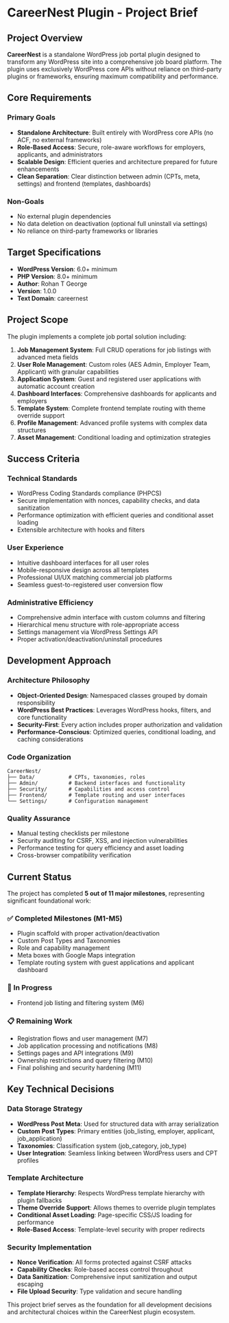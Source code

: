 # CareerNest Plugin - Project Brief

## Project Overview

**CareerNest** is a standalone WordPress job portal plugin designed to transform any WordPress site into a comprehensive job board platform. The plugin uses exclusively WordPress core APIs without reliance on third-party plugins or frameworks, ensuring maximum compatibility and performance.

## Core Requirements

### Primary Goals

- **Standalone Architecture**: Built entirely with WordPress core APIs (no ACF, no external frameworks)
- **Role-Based Access**: Secure, role-aware workflows for employers, applicants, and administrators
- **Scalable Design**: Efficient queries and architecture prepared for future enhancements
- **Clean Separation**: Clear distinction between admin (CPTs, meta, settings) and frontend (templates, dashboards)

### Non-Goals

- No external plugin dependencies
- No data deletion on deactivation (optional full uninstall via settings)
- No reliance on third-party frameworks or libraries

## Target Specifications

- **WordPress Version**: 6.0+ minimum
- **PHP Version**: 8.0+ minimum
- **Author**: Rohan T George
- **Version**: 1.0.0
- **Text Domain**: careernest

## Project Scope

The plugin implements a complete job portal solution including:

1. **Job Management System**: Full CRUD operations for job listings with advanced meta fields
2. **User Role Management**: Custom roles (AES Admin, Employer Team, Applicant) with granular capabilities
3. **Application System**: Guest and registered user applications with automatic account creation
4. **Dashboard Interfaces**: Comprehensive dashboards for applicants and employers
5. **Template System**: Complete frontend template routing with theme override support
6. **Profile Management**: Advanced profile systems with complex data structures
7. **Asset Management**: Conditional loading and optimization strategies

## Success Criteria

### Technical Standards

- WordPress Coding Standards compliance (PHPCS)
- Secure implementation with nonces, capability checks, and data sanitization
- Performance optimization with efficient queries and conditional asset loading
- Extensible architecture with hooks and filters

### User Experience

- Intuitive dashboard interfaces for all user roles
- Mobile-responsive design across all templates
- Professional UI/UX matching commercial job platforms
- Seamless guest-to-registered user conversion flow

### Administrative Efficiency

- Comprehensive admin interface with custom columns and filtering
- Hierarchical menu structure with role-appropriate access
- Settings management via WordPress Settings API
- Proper activation/deactivation/uninstall procedures

## Development Approach

### Architecture Philosophy

- **Object-Oriented Design**: Namespaced classes grouped by domain responsibility
- **WordPress Best Practices**: Leverages WordPress hooks, filters, and core functionality
- **Security-First**: Every action includes proper authorization and validation
- **Performance-Conscious**: Optimized queries, conditional loading, and caching considerations

### Code Organization

```
CareerNest/
├── Data/           # CPTs, taxonomies, roles
├── Admin/          # Backend interfaces and functionality
├── Security/       # Capabilities and access control
├── Frontend/       # Template routing and user interfaces
└── Settings/       # Configuration management
```

### Quality Assurance

- Manual testing checklists per milestone
- Security auditing for CSRF, XSS, and injection vulnerabilities
- Performance testing for query efficiency and asset loading
- Cross-browser compatibility verification

## Current Status

The project has completed **5 out of 11 major milestones**, representing significant foundational work:

### ✅ Completed Milestones (M1-M5)

- Plugin scaffold with proper activation/deactivation
- Custom Post Types and Taxonomies
- Role and capability management
- Meta boxes with Google Maps integration
- Template routing system with guest applications and applicant dashboard

### 🚧 In Progress

- Frontend job listing and filtering system (M6)

### 📋 Remaining Work

- Registration flows and user management (M7)
- Job application processing and notifications (M8)
- Settings pages and API integrations (M9)
- Ownership restrictions and query filtering (M10)
- Final polishing and security hardening (M11)

## Key Technical Decisions

### Data Storage Strategy

- **WordPress Post Meta**: Used for structured data with array serialization
- **Custom Post Types**: Primary entities (job_listing, employer, applicant, job_application)
- **Taxonomies**: Classification system (job_category, job_type)
- **User Integration**: Seamless linking between WordPress users and CPT profiles

### Template Architecture

- **Template Hierarchy**: Respects WordPress template hierarchy with plugin fallbacks
- **Theme Override Support**: Allows themes to override plugin templates
- **Conditional Asset Loading**: Page-specific CSS/JS loading for performance
- **Role-Based Access**: Template-level security with proper redirects

### Security Implementation

- **Nonce Verification**: All forms protected against CSRF attacks
- **Capability Checks**: Role-based access control throughout
- **Data Sanitization**: Comprehensive input sanitization and output escaping
- **File Upload Security**: Type validation and secure handling

This project brief serves as the foundation for all development decisions and architectural choices within the CareerNest plugin ecosystem.
